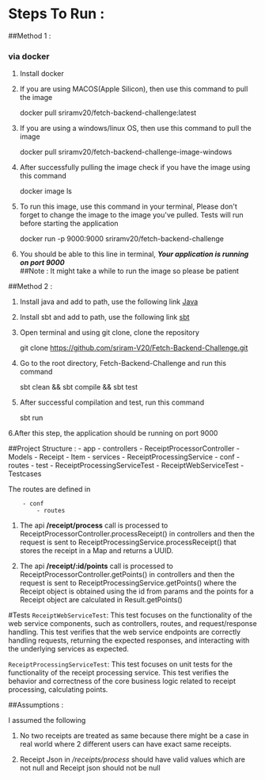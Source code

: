 # Steps To Run :
##Method 1 :
### via docker
1. Install docker
2. If you are using MACOS(Apple Silicon), then use this command to pull the image
    
    
    docker pull sriramv20/fetch-backend-challenge:latest

3.  If you are using a windows/linux OS, then use this command to pull the image

    
    docker pull sriramv20/fetch-backend-challenge-image-windows

4.  After successfully pulling the image check if you have the image using this command


    docker image ls

5.  To run this image, use this command in your terminal, Please don't forget to change the image to the image you've pulled. Tests will run before starting the application


    docker run -p 9000:9000 sriramv20/fetch-backend-challenge

6.  You should be able to this line in terminal, ***Your application is running on port 9000***  
##Note : It might take a while to run the image so please be patient

##Method 2 :

1. Install java and add to path, use the following link
    [Java](https://www.oracle.com/java/technologies/downloads/)
2. Install sbt and add to path, use the following link
    [sbt](https://www.scala-sbt.org/download.html)
3. Open terminal and using git clone, clone the repository


    git clone https://github.com/sriram-V20/Fetch-Backend-Challenge.git

4. Go to the root directory, Fetch-Backend-Challenge and run this command


    sbt clean && sbt compile && sbt test

5. After successful compilation and test, run this command

    
    sbt run

6.After this step, the application should be running on port 9000
    

##Project Structure :
        - app
            - controllers
                - ReceiptProcessorController
            - Models
                - Receipt
                - Item
            - services
                - ReceiptProcessingService
        - conf
            - routes
        - test
            - ReceiptProcessingServiceTest
            - ReceiptWebServiceTest
            - Testcases

 The routes are defined in

        - conf
            - routes

1. The api **/receipt/process** call is processed to ReceiptProcessorController.processReceipt() in controllers and then the request is sent to  ReceiptProcessingService.processReceipt() that stores the receipt in a Map and returns a UUID. 


2. The api **/receipt/:id/points** call is processed to ReceiptProcessorController.getPoints() in controllers and then the request is sent to  ReceiptProcessingService.getPoints()
   where the Receipt object is obtained using the id from params and the points for a Receipt object are calculated in Result.getPoints()

#Tests
`ReceiptWebServiceTest`: This test focuses on the functionality of the web service components, such as controllers, routes, and request/response handling. This test verifies that the web service endpoints are correctly handling requests, returning the expected responses, and interacting with the underlying services as expected.

`ReceiptProcessingServiceTest`: This test focuses on unit tests for the functionality of the receipt processing service. This test verifies the behavior and correctness of the core business logic related to receipt processing, calculating points.


##Assumptions :

I assumed the following

1. No two receipts are treated as same because there might be a case in real world where 2 different users can have exact same receipts.


2. Receipt Json in */receipts/process* should have valid values which are not null and Receipt json should not be null


